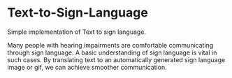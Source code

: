 # Text-to-Sign-Language
Simple implementation of Text to sign language.

Many people with hearing impairments are comfortable communicating through sign language. A basic understanding of sign language is vital in such cases. By translating text to an automatically generated sign language image or gif, we can achieve smoother communication.
